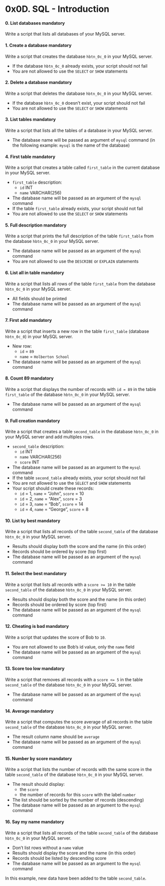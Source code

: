 <h1 class="gap">0x0D. SQL - Introduction</h1>


<h4 class="task">
    0. List databases
      <span class="alert alert-warning mandatory-optional">
        mandatory
      </span>
</h4><p>Write a script that lists all databases of your MySQL server.</p>


<h4 class="task">
    1. Create a database
      <span class="alert alert-warning mandatory-optional">
        mandatory
      </span>
</h4><p>Write a script that creates the database <code>hbtn_0c_0</code> in your MySQL server.</p><ul>
<li>If the database <code>hbtn_0c_0</code> already exists, your script should not fail</li>
<li>You are not allowed to use the <code>SELECT</code> or <code>SHOW</code> statements</li>
</ul>


<h4 class="task">
    2. Delete a database
      <span class="alert alert-warning mandatory-optional">
        mandatory
      </span>
</h4><p>Write a script that deletes the database <code>hbtn_0c_0</code> in your MySQL server.</p><ul>
<li>If the database <code>hbtn_0c_0</code> doesn’t exist, your script should not fail</li>
<li>You are not allowed to use the <code>SELECT</code> or <code>SHOW</code> statements</li>
</ul>


<h4 class="task">
    3. List tables
      <span class="alert alert-warning mandatory-optional">
        mandatory
      </span>
</h4><p>Write a script that lists all the tables of a database in your MySQL server.</p><ul>
<li>The database name will be passed as argument of <code>mysql</code> command (in the following example: <code>mysql</code> is the name of the database)</li>
</ul>


<h4 class="task">
    4. First table
      <span class="alert alert-warning mandatory-optional">
        mandatory
      </span>
</h4><p>Write a script that creates a table called <code>first_table</code> in the current database in your MySQL server.</p><ul>
<li><code>first_table</code> description:

<ul>
<li><code>id</code> INT</li>
<li><code>name</code> VARCHAR(256)</li>
</ul></li>
<li>The database name will be passed as an argument of the <code>mysql</code> command</li>
<li>If the table <code>first_table</code> already exists, your script should not fail</li>
<li>You are not allowed to use the <code>SELECT</code> or <code>SHOW</code> statements</li>
</ul>


<h4 class="task">
    5. Full description
      <span class="alert alert-warning mandatory-optional">
        mandatory
      </span>
</h4><p>Write a script that prints the full description of the table <code>first_table</code> from the database <code>hbtn_0c_0</code> in your MySQL server.</p><ul>
<li>The database name will be passed as an argument of the <code>mysql</code> command</li>
<li>You are not allowed to use the <code>DESCRIBE</code> or <code>EXPLAIN</code> statements</li>
</ul>


<h4 class="task">
    6. List all in table
      <span class="alert alert-warning mandatory-optional">
        mandatory
      </span>
</h4><p>Write a script that lists all rows of the table <code>first_table</code> from the database <code>hbtn_0c_0</code> in your MySQL server.</p><ul>
<li>All fields should be printed</li>
<li>The database name will be passed as an argument of the <code>mysql</code> command</li>
</ul>


<h4 class="task">
    7. First add
      <span class="alert alert-warning mandatory-optional">
        mandatory
      </span>
</h4><p>Write a script that inserts a new row in the table <code>first_table</code> (database <code>hbtn_0c_0</code>) in your MySQL server.</p><ul>
<li>New row:

<ul>
<li><code>id</code> = <code>89</code></li>
<li><code>name</code> = <code>Holberton School</code></li>
</ul></li>
<li>The database name will be passed as an argument of the <code>mysql</code> command</li>
</ul>


<h4 class="task">
    8. Count 89
      <span class="alert alert-warning mandatory-optional">
        mandatory
      </span>
</h4><p>Write a script that displays the number of records with <code>id = 89</code> in the table <code>first_table</code> of the database <code>hbtn_0c_0</code> in your MySQL server.</p><ul>
<li>The database name will be passed as an argument of the <code>mysql</code> command</li>
</ul>


<h4 class="task">
    9. Full creation
      <span class="alert alert-warning mandatory-optional">
        mandatory
      </span>
</h4><p>Write a script that creates a table <code>second_table</code> in the database <code>hbtn_0c_0</code> in your MySQL server and add multiples rows.</p><ul>
<li><code>second_table</code> description:

<ul>
<li><code>id</code> INT</li>
<li><code>name</code> VARCHAR(256)</li>
<li><code>score</code> INT</li>
</ul></li>
<li>The database name will be passed as an argument to the <code>mysql</code> command</li>
<li>If the table <code>second_table</code> already exists, your script should not fail</li>
<li>You are not allowed to use the <code>SELECT</code> and <code>SHOW</code> statements</li>
<li>Your script should create these records:

<ul>
<li><code>id</code> = 1, <code>name</code> = “John”, <code>score</code> = 10</li>
<li><code>id</code> = 2, <code>name</code> = “Alex”, <code>score</code> = 3</li>
<li><code>id</code> = 3, <code>name</code> = “Bob”, <code>score</code> = 14</li>
<li><code>id</code> = 4, <code>name</code> = “George”, <code>score</code> = 8</li>
</ul></li>
</ul>


<h4 class="task">
    10. List by best
      <span class="alert alert-warning mandatory-optional">
        mandatory
      </span>
</h4><p>Write a script that lists all records of the table <code>second_table</code> of the database <code>hbtn_0c_0</code> in your MySQL server.</p><ul>
<li>Results should display both the score and the name (in this order)</li>
<li>Records should be ordered by score (top first) </li>
<li>The database name will be passed as an argument of the <code>mysql</code> command</li>
</ul>


<h4 class="task">
    11. Select the best
      <span class="alert alert-warning mandatory-optional">
        mandatory
      </span>
</h4><p>Write a script that lists all records with a <code>score &gt;= 10</code> in the table <code>second_table</code> of the database <code>hbtn_0c_0</code> in your MySQL server.</p><ul>
<li>Results should display both the score and the name (in this order)</li>
<li>Records should be ordered by score (top first)</li>
<li>The database name will be passed as an argument of the <code>mysql</code> command</li>
</ul>


<h4 class="task">
    12. Cheating is bad
      <span class="alert alert-warning mandatory-optional">
        mandatory
      </span>
</h4><p>Write a script that updates the score of Bob to <code>10</code>.</p><ul>
<li>You are not allowed to use Bob’s id value, only the <code>name</code> field</li>
<li>The database name will be passed as an argument of the <code>mysql</code> command</li>
</ul>


<h4 class="task">
    13. Score too low
      <span class="alert alert-warning mandatory-optional">
        mandatory
      </span>
</h4><p>Write a script that removes all records with a <code>score &lt;= 5</code> in the table <code>second_table</code> of the database <code>hbtn_0c_0</code> in your MySQL server.</p><ul>
<li>The database name will be passed as an argument of the <code>mysql</code> command</li>
</ul>


<h4 class="task">
    14. Average
      <span class="alert alert-warning mandatory-optional">
        mandatory
      </span>
</h4><p>Write a script that computes the score average of all records in the table <code>second_table</code> of the database <code>hbtn_0c_0</code> in your MySQL server.</p><ul>
<li>The result column name should be <code>average</code></li>
<li>The database name will be passed as an argument of the <code>mysql</code> command</li>
</ul>


<h4 class="task">
    15. Number by score
      <span class="alert alert-warning mandatory-optional">
        mandatory
      </span>
</h4><p>Write a script that lists the number of records with the same score in the table <code>second_table</code> of the database <code>hbtn_0c_0</code> in your MySQL server.</p><ul>
<li>The result should display:

<ul>
<li>the <code>score</code></li>
<li>the number of records for this <code>score</code> with the label <code>number</code></li>
</ul></li>
<li>The list should be sorted by the number of records (descending)</li>
<li>The database name will be passed as an argument to the <code>mysql</code> command</li>
</ul>


<h4 class="task">
    16. Say my name
      <span class="alert alert-warning mandatory-optional">
        mandatory
      </span>
</h4><p>Write a script that lists all records of the table <code>second_table</code> of the database <code>hbtn_0c_0</code> in your MySQL server.</p><ul>
<li>Don’t list rows without a <code>name</code> value</li>
<li>Results should display the score and the name (in this order)</li>
<li>Records should be listed by descending score </li>
<li>The database name will be passed as an argument to the <code>mysql</code> command</li>
</ul><p>In this example, new data have been added to the table <code>second_table</code>.</p>


